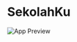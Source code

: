 # SekolahKu

![App Preview](https://user-images.githubusercontent.com/59298779/231823062-4faffbd7-341f-48b1-9e63-d1a62531a15f.png)
